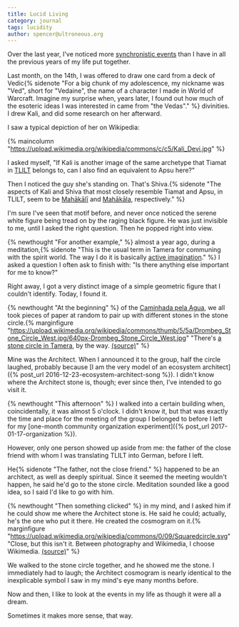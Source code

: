 ```yaml
---
title: Lucid Living
category: journal
tags: lucidity
author: spencer@ultroneous.org
---
```


Over the last year, I've noticed more [synchronistic events](https://en.wikipedia.org/wiki/Synchronicity) than I have in all the previous years of my life put together.

Last month, on the 14th, I was offered to draw one card from a deck of Vedic{% sidenote "For a big chunk of my adolescence, my nickname was \"Ved\", short for \"Vedaine\", the name of a character I made in World of Warcraft. Imagine my surprise when, years later, I found out how much of the esoteric ideas I was interested in came from \"the Vedas\"." %} divinities. I drew Kali, and did some research on her afterward.

I saw a typical depiction of her on Wikipedia:

{% maincolumn "https://upload.wikimedia.org/wikipedia/commons/c/c5/Kali_Devi.jpg" %}

I asked myself, "If Kali is another image of the same archetype that Tiamat in [TLILT](/tlilt) belongs to, can I also find an equivalent to Apsu here?"

Then I noticed the guy she's standing on. That's Shiva.{% sidenote "The aspects of Kali and Shiva that most closely resemble Tiamat and Apsu, in TLILT, seem to be [Mahākālī](https://en.wikipedia.org/wiki/Mahakali) and [Mahākāla](https://en.wikipedia.org/wiki/Mah%C4%81k%C4%81la), respectively." %}

I'm sure I've seen that motif before, and never once noticed the serene white figure being tread on by the raging black figure. He was just invisible to me, until I asked the right question. Then he popped right into view.

{% newthought "For another example," %} almost a year ago, during a meditation,{% sidenote "This is the usual term in Tamera for communing with the spirit world. The way I do it is basically [active imagination](https://en.wikipedia.org/wiki/Active_imagination)." %} I asked a question I often ask to finish with: "Is there anything else important for me to know?"

Right away, I got a very distinct image of a simple geometric figure that I couldn't identify. Today, I found it.

{% newthought "At the beginning" %} of the [Caminhada pela Agua](https://youtu.be/YfV_BzZ9K70), we all took pieces of paper at random to pair up with different stones in the stone circle.{% marginfigure "https://upload.wikimedia.org/wikipedia/commons/thumb/5/5a/Drombeg_Stone_Circle_West.jpg/640px-Drombeg_Stone_Circle_West.jpg" "There's [a stone circle in Tamera](https://www.tamera.org/project-groups/feminine-peace-wisdom/stone-circle/), by the way. [(source)](https://commons.wikimedia.org/wiki/File:Drombeg_Stone_Circle_West.jpg)" %}

Mine was the Architect. When I announced it to the group, half the circle laughed, probably because [I am the very model of an ecosystem architect]({% post_url 2016-12-23-ecosystem-architect-song %}). I didn't know where the Architect stone is, though; ever since then, I've intended to go visit it.

{% newthought "This afternoon" %} I walked into a certain building when, coincidentally, it was almost 5 o'clock. I didn't know it, but that was exactly the time and place for the meeting of the group I belonged to before I left for my [one-month community organization experiment]({% post_url 2017-01-17-organization %}).

However, only one person showed up aside from me: the father of the close friend with whom I was translating TLILT into German, before I left.

He{% sidenote "The father, not the close friend." %} happened to be an architect, as well as deeply spiritual. Since it seemed the meeting wouldn't happen, he said he'd go to the stone circle. Meditation sounded like a good idea, so I said I'd like to go with him.

{% newthought "Then something clicked" %} in my mind, and I asked him if he could show me where the Architect stone is. He said he could; actually, he's the one who put it there. He created the cosmogram on it.{% marginfigure "https://upload.wikimedia.org/wikipedia/commons/0/09/Squaredcircle.svg" "Close, but this isn't it. Between photography and Wikimedia, I choose Wikimedia. [(source)](https://commons.wikimedia.org/wiki/File:Squaredcircle.svg)" %}

We walked to the stone circle together, and he showed me the stone. I immediately had to laugh; the Architect cosmogram is nearly identical to the inexplicable symbol I saw in my mind's eye many months before.

Now and then, I like to look at the events in my life as though it were all a dream.

Sometimes it makes more sense, that way.
